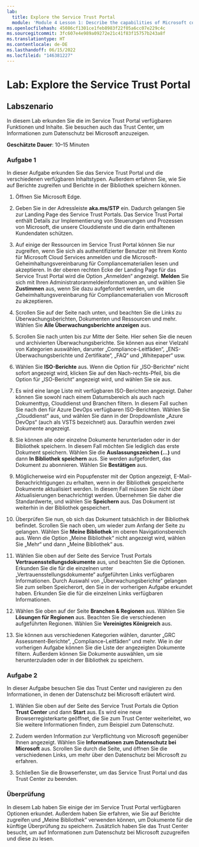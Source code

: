 ```yaml
---
lab:
  title: Explore the Service Trust Portal
  module: 'Module 4 Lesson 1: Describe the capabilities of Microsoft compliance solutions: Describe the compliance management capabilities of Microsoft'
ms.openlocfilehash: 45086cf1301ce1feb8983f22f05a6cc07e229c4c
ms.sourcegitcommit: 3fc607e4e989a09272e21c41f83f15757b243a8f
ms.translationtype: HT
ms.contentlocale: de-DE
ms.lasthandoff: 06/15/2022
ms.locfileid: "146381227"
---
```

# <a name="lab-explore-the-service-trust-portal"></a>Lab: Explore the Service Trust Portal

## <a name="lab-scenario"></a>Labszenario

In diesem Lab erkunden Sie die im Service Trust Portal verfügbaren Funktionen und Inhalte. Sie besuchen auch das Trust Center, um Informationen zum Datenschutz bei Microsoft anzuzeigen.

**Geschätzte Dauer**: 10–15 Minuten

### <a name="task-1"></a>Aufgabe 1

In dieser Aufgabe erkunden Sie das Service Trust Portal und die verschiedenen verfügbaren Inhaltstypen. Außerdem erfahren Sie, wie Sie auf Berichte zugreifen und Berichte in der Bibliothek speichern können.

1. Öffnen Sie Microsoft Edge.

1. Geben Sie in der Adressleiste **aka.ms/STP** ein.  Dadurch gelangen Sie zur Landing Page des Service Trust Portals. Das Service Trust Portal enthält Details zur Implementierung von Steuerungen und Prozessen von Microsoft, die unsere Clouddienste und die darin enthaltenen Kundendaten schützen.

1. Auf einige der Ressourcen im Service Trust Portal können Sie nur zugreifen, wenn Sie sich als authentifizierter Benutzer mit Ihrem Konto für Microsoft Cloud Services anmelden und die Microsoft-Geheimhaltungsvereinbarung für Compliancematerialien lesen und akzeptieren. In der oberen rechten Ecke der Landing Page für das Service Trust Portal wird die Option „Anmelden“ angezeigt.  **Melden** Sie sich mit Ihren Administratoranmeldeinformationen an, und wählen Sie **Zustimmen** aus, wenn Sie dazu aufgefordert werden, um die Geheimhaltungsvereinbarung für Compliancematerialien von Microsoft zu akzeptieren.

1. Scrollen Sie auf der Seite nach unten, und beachten Sie die Links zu Überwachungsberichten, Dokumenten und Ressourcen und mehr.  Wählen Sie **Alle Überwachungsberichte anzeigen** aus.

1. Scrollen Sie nach unten bis zur Mitte der Seite. Hier sehen Sie die neuen und archivierten Überwachungsberichte.  Sie können aus einer Vielzahl von Kategorien auswählen, darunter „Compliance-Leitfäden“, „ENS-Überwachungsberichte und Zertifikate“, „FAQ“ und „Whitepaper“ usw.

1. Wählen Sie **ISO-Berichte** aus.  Wenn die Option für „ISO-Berichte“ nicht sofort angezeigt wird, klicken Sie auf den Nach-rechts-Pfeil, bis die Option für „ISO-Bericht“ angezeigt wird, und wählen Sie sie aus.

1. Es wird eine lange Liste mit verfügbaren ISO-Berichten angezeigt. Daher können Sie sowohl nach einem Datumsbereich als auch nach Dokumenttyp, Clouddienst und Branchen filtern.  In diesem Fall suchen Sie nach den für Azure DevOps verfügbaren ISO-Berichten.  Wählen Sie „Clouddienst“ aus, und wählen Sie dann in der Dropdownliste „Azure DevOps“ (auch als VSTS bezeichnet) aus.  Daraufhin werden zwei Dokumente angezeigt.

1. Sie können alle oder einzelne Dokumente herunterladen oder in der Bibliothek speichern.  In diesem Fall möchten Sie lediglich das erste Dokument speichern.  Wählen Sie die **Auslassungszeichen (...)** und dann **In Bibliothek speichern** aus.  Sie werden aufgefordert, das Dokument zu abonnieren. Wählen Sie **Bestätigen** aus.

1. Möglicherweise wird ein Popupfenster mit der Option angezeigt, E-Mail-Benachrichtigungen zu erhalten, wenn in der Bibliothek gespeicherte Dokumente aktualisiert werden.  In diesem Fall müssen Sie nicht über Aktualisierungen benachrichtigt werden. Übernehmen Sie daher die Standardwerte, und wählen Sie **Speichern** aus.  Das Dokument ist weiterhin in der Bibliothek gespeichert.

1. Überprüfen Sie nun, ob sich das Dokument tatsächlich in der Bibliothek befindet. Scrollen Sie nach oben, um wieder zum Anfang der Seite zu gelangen.  Wählen Sie **Meine Bibliothek** im oberen Navigationsbereich aus.  Wenn die Option „Meine Bibliothek“ nicht angezeigt wird, wählen Sie „Mehr“ und dann „Meine Bibliothek“ aus.

1. Wählen Sie oben auf der Seite des Service Trust Portals **Vertrauensstellungsdokumente** aus, und beachten Sie die Optionen. Erkunden Sie die für die einzelnen unter „Vertrauensstellungsdokumente“ aufgeführten Links verfügbaren Informationen. Durch Auswahl von „Überwachungsberichte“ gelangen Sie zum selben Speicherort, den Sie in der vorherigen Aufgabe erkundet haben.  Erkunden Sie die für die einzelnen Links verfügbaren Informationen.

1. Wählen Sie oben auf der Seite **Branchen & Regionen** aus.  Wählen Sie **Lösungen für Regionen** aus. Beachten Sie die verschiedenen aufgeführten Regionen.  Wählen Sie **Vereinigtes Königreich** aus.  

1. Sie können aus verschiedenen Kategorien wählen,  darunter „GRC Assessment-Berichte“, „Compliance-Leitfäden“ und mehr.  Wie in der vorherigen Aufgabe können Sie die Liste der angezeigten Dokumente filtern. Außerdem können Sie Dokumente auswählen, um sie herunterzuladen oder in der Bibliothek zu speichern.

### <a name="task-2"></a>Aufgabe 2

In dieser Aufgabe besuchen Sie das Trust Center und navigieren zu den Informationen, in denen der Datenschutz bei Microsoft erläutert wird.

1. Wählen Sie oben auf der Seite des Service Trust Portals die Option **Trust Center** und dann **Start** aus. Es wird eine neue Browserregisterkarte geöffnet, die Sie zum Trust Center weiterleitet, wo Sie weitere Informationen finden, zum Beispiel zum Datenschutz.  

1. Zudem werden Information zur Verpflichtung von Microsoft gegenüber Ihnen angezeigt.  Wählen Sie **Informationen zum Datenschutz bei Microsoft** aus.  Scrollen Sie durch die Seite, und öffnen Sie die verschiedenen Links, um mehr über den Datenschutz bei Microsoft zu erfahren.

1. Schließen Sie die Browserfenster, um das Service Trust Portal und das Trust Center zu beenden.

### <a name="review"></a>Überprüfung

In diesem Lab haben Sie einige der im Service Trust Portal verfügbaren Optionen erkundet. Außerdem haben Sie erfahren, wie Sie auf Berichte zugreifen und „Meine Bibliothek“ verwenden können, um Dokumente für die künftige Überprüfung zu speichern.  Zusätzlich haben Sie das Trust Center besucht, um auf Informationen zum Datenschutz bei Microsoft zuzugreifen und diese zu lesen.
